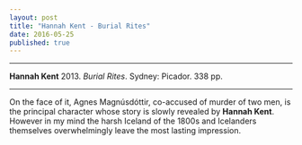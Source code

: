 ```yaml
---
layout: post
title: "Hannah Kent - Burial Rites"
date: 2016-05-25
published: true
---
```



***
<b>Hannah Kent</b> 2013. _Burial Rites_.  Sydney: Picador. 338 pp.

***

On the face of it, Agnes Magnúsdóttir, co-accused of murder of two men, is the principal character whose story is slowly revealed by **Hannah Kent**.  However in my mind the harsh Iceland of the 1800s and Icelanders themselves overwhelmingly leave the most lasting impression.   





